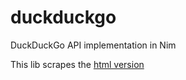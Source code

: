 # duckduckgo

DuckDuckGo API implementation in Nim

This lib scrapes the [html version](https://duckduckgo.com/html/?q=test)
